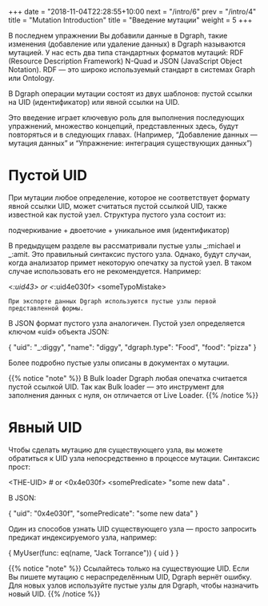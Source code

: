 +++
date =  "2018-11-04T22:28:55+10:00
next = "/intro/6"
prev = "/intro/4"
title = "Mutation Introduction"
title = "Введение мутации"
weight = 5
+++

В последнем упражнении Вы добавили данные в Dgraph, такие изменения (добавление или удаление данных) в Dgraph называются мутацией. У нас есть два типа стандартных форматов мутаций: RDF (Resource Description Framework) N-Quad и JSON (JavaScript Object Notation). RDF — это широко используемый стандарт в системах Graph или Ontology.

В Dgraph операции мутации состоят из двух шаблонов: пустой ссылки на UID (идентификатор) или явной ссылки на UID.

Это введение играет ключевую роль для выполнения последующих упражнений, множество концепций, представленных здесь, будут повторяться и в следующих главах. (Например, “Добавление данных — мутация данных” и “Упражнение: интеграция существующих данных”)

# Пустой UID

При мутации любое определение, которое не соответствует формату явной ссылки UID, может считаться пустой ссылкой UID, также известной как пустой узел.
Структура пустого узла состоит из:

подчеркивание + двоеточие + уникальное имя (идентификатор)

В предыдущем разделе вы рассматривали пустые узлы _:michael и _:amit. Это правильный синтаксис пустого узла. Однако, будут случаи, когда анализатор примет некоторую опечатку за пустой узел. В таком случае использовать его не рекомендуется.
Например:

<_:uid43> or <_:uid4e030f>
\<someTypoMistake>

```
При экспорте данных Dgraph используются пустые узлы первой представленной формы.
```

В JSON формат пустого узла аналогичен. Пустой узел определяется ключом «uid» объекта JSON:

{
  "uid": "_:diggy",
  "name": "diggy",
  "dgraph.type": "Food",
  "food": "pizza"
}

Более подробно пустые узлы описаны в документах о мутации.

{{% notice "note" %}} В Bulk loader Dgraph любая опечатка считается пустой ссылкой UID. Так как Bulk loader — это инструмент для заполнения данных с нуля, он отличается от Live Loader. {{% /notice %}}

# Явный UID

Чтобы сделать мутацию для существующего узла, вы можете обратиться к UID узла непосредственно в процессе мутации.
Синтаксис прост:

\<THE-UID> # or 
<0x4e030f> \<somePredicate> "some new data" .

В JSON:

{
  "uid": "0x4e030f",
  "somePredicate": "some new data"
}

Один из способов узнать UID существующего узла — просто запросить предикат индексируемого узла, например:

{
  MyUser(func: eq(name, "Jack Torrance")) {
    uid
  }
}

{{% notice "note" %}} Ссылайтесь только на существующие UID. Если Вы пишете мутацию с нераспределённым UID, Dgraph вернёт ошибку. Для новых узлов используйте пустые узлы для Dgraph, чтобы назначить новый UID. {{% /notice %}}
